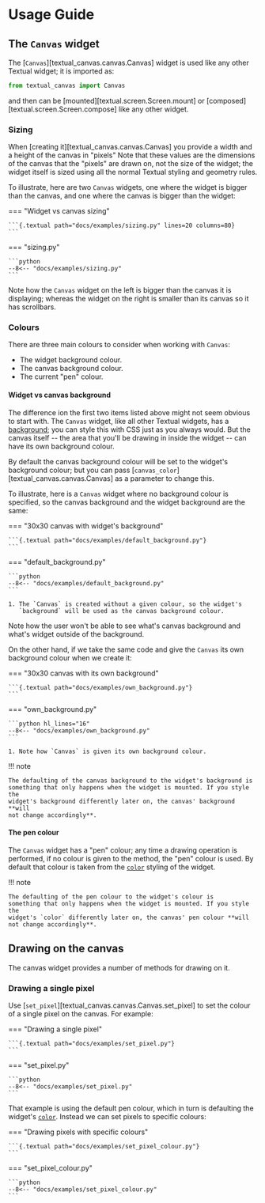 # Usage Guide

## The `Canvas` widget

The [`Canvas`][textual_canvas.canvas.Canvas] widget is used like any other
Textual widget; it is imported as:

```python
from textual_canvas import Canvas
```

and then can be [mounted][textual.screen.Screen.mount] or
[composed][textual.screen.Screen.compose] like any other widget.

### Sizing

When [creating it][textual_canvas.canvas.Canvas] you provide a
width and a height of the canvas in "pixels" Note that these values are the
dimensions of the canvas that the "pixels" are drawn on, not the size of the
widget; the widget itself is sized using all the normal Textual styling and
geometry rules.

To illustrate, here are two `Canvas` widgets, one where the widget is bigger
than the canvas, and one where the canvas is bigger than the widget:

=== "Widget vs canvas sizing"

    ```{.textual path="docs/examples/sizing.py" lines=20 columns=80}
    ```

=== "sizing.py"

    ```python
    --8<-- "docs/examples/sizing.py"
    ```

Note how the `Canvas` widget on the left is bigger than the canvas it is
displaying; whereas the widget on the right is smaller than its canvas so it
has scrollbars.

### Colours

There are three main colours to consider when working with `Canvas`:

- The widget background colour.
- The canvas background colour.
- The current "pen" colour.

#### Widget vs canvas background

The difference ion the first two items listed above might not seem obvious
to start with. The `Canvas` widget, like all other Textual widgets, has a
[background](https://textual.textualize.io/styles/background/); you can
style this with CSS just as you always would. But the canvas itself -- the
area that you'll be drawing in inside the widget -- can have its own
background colour.

By default the canvas background colour will be set to the widget's
background colour; but you can pass
[`canvas_color`][textual_canvas.canvas.Canvas] as a parameter to change
this.

To illustrate, here is a `Canvas` widget where no background colour is
specified, so the canvas background and the widget background are the same:

=== "30x30 canvas with widget's background"

    ```{.textual path="docs/examples/default_background.py"}
    ```

=== "default_background.py"

    ```python
    --8<-- "docs/examples/default_background.py"
    ```

    1. The `Canvas` is created without a given colour, so the widget's
       `background` will be used as the canvas background colour.

Note how the user won't be able to see what's canvas background and what's
widget outside of the background.

On the other hand, if we take the same code and give the `Canvas` its own
background colour when we create it:

=== "30x30 canvas with its own background"

    ```{.textual path="docs/examples/own_background.py"}
    ```

=== "own_background.py"

    ```python hl_lines="16"
    --8<-- "docs/examples/own_background.py"
    ```

    1. Note how `Canvas` is given its own background colour.

!!! note

    The defaulting of the canvas background to the widget's background is
    something that only happens when the widget is mounted. If you style the
    widget's background differently later on, the canvas' background **will
    not change accordingly**.

#### The pen colour

The `Canvas` widget has a "pen" colour; any time a drawing operation is
performed, if no colour is given to the method, the "pen" colour is used. By
default that colour is taken from the
[`color`](https://textual.textualize.io/styles/color/) styling of the
widget.

!!! note

    The defaulting of the pen colour to the widget's colour is
    something that only happens when the widget is mounted. If you style the
    widget's `color` differently later on, the canvas' pen colour **will
    not change accordingly**.

## Drawing on the canvas

The canvas widget provides a number of methods for drawing on it.

### Drawing a single pixel

Use [`set_pixel`][textual_canvas.canvas.Canvas.set_pixel] to set the colour
of a single pixel on the canvas. For example:

=== "Drawing a single pixel"

    ```{.textual path="docs/examples/set_pixel.py"}
    ```

=== "set_pixel.py"

    ```python
    --8<-- "docs/examples/set_pixel.py"
    ```

That example is using the default pen colour, which in turn is defaulting
the widget's [`color`](https://textual.textualize.io/styles/color/). Instead
we can set pixels to specific colours:

=== "Drawing pixels with specific colours"

    ```{.textual path="docs/examples/set_pixel_colour.py"}
    ```

=== "set_pixel_colour.py"

    ```python
    --8<-- "docs/examples/set_pixel_colour.py"
    ```

[//]: # (guide.md ends here)
